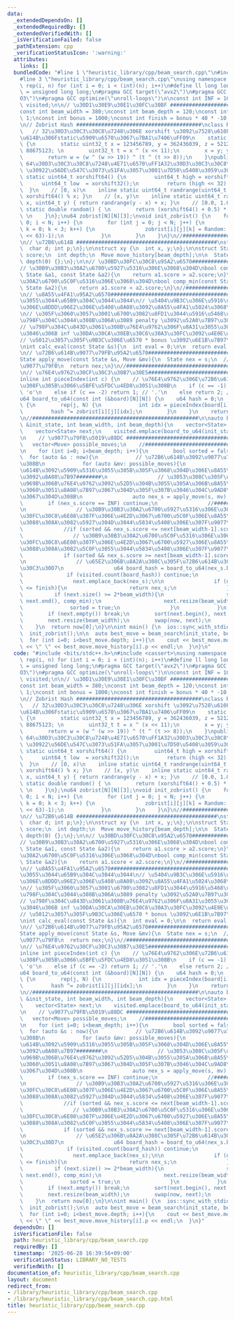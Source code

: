 ```yaml
---
data:
  _extendedDependsOn: []
  _extendedRequiredBy: []
  _extendedVerifiedWith: []
  _isVerificationFailed: false
  _pathExtension: cpp
  _verificationStatusIcon: ':warning:'
  attributes:
    links: []
  bundledCode: "#line 1 \"heuristic_library/cpp/beam_search.cpp\"\n#include <bits/stdc++.h>\n\
    #line 3 \"heuristic_library/cpp/beam_search.cpp\"\nusing namespace std;\n#define\
    \ rep(i, n) for (int i = 0; i < (int)(n); i++)\n#define ll long long\nusing u64\
    \ = unsigned long long;\n#pragma GCC target(\"avx2\")\n#pragma GCC optimize(\"\
    O3\")\n#pragma GCC optimize(\"unroll-loops\")\n\nconst int INF = 10000000;\nunordered_set<u64>\
    \ visited;\n\n// \u30D1\u30E9\u30E1\u30FC\u30BF ########################################\n\
    const int beam_width = 380;\nconst int beam_depth = 120;\nconst int penalty =\
    \ 1;\nconst int bonus = 1000;\nconst int finish = bonus * 40 * -10;\n//#####################################################\n\
    \n// Zobrist Hash ########################################\nclass Random {\n \
    \   // 32\u30D3\u30C3\u30C8\u7248\u306E xorshift \u3092\u7528\u610F\uFF08\u72B6\
    \u614B\u306Fstatic\u5909\u6570\u3067\u7BA1\u7406\uFF09\n    static uint32_t xorshift32()\
    \ {\n        static uint32_t x = 123456789, y = 362436039, z = 521288629, w =\
    \ 88675123; \n        uint32_t t = x ^ (x << 11);\n        x = y; y = z; z = w;\n\
    \        return w = (w ^ (w >> 19)) ^ (t ^ (t >> 8));\n    }\npublic:\n    //\
    \ 64\u30D3\u30C3\u30C8\u7248\u4E71\u6570\uFF1A32\u30D3\u30C3\u30C8\u306E xorshift\
    \ \u30922\u56DE\u547C\u3073\u51FA\u3057\u3001\u7D50\u5408\u3059\u308B\n    inline\
    \ static uint64_t xorshift64() {\n         uint64_t high = xorshift32();\n   \
    \      uint64_t low  = xorshift32();\n         return (high << 32) | low;\n  \
    \  }\n    // [0, x)\n    inline static uint64_t randrange(uint64_t x) { return\
    \ xorshift64() % x; }\n    // [x, y)\n    inline static uint64_t randrange(uint64_t\
    \ x, uint64_t y) { return randrange(y - x) + x; }\n    // [0.0, 1.0)\n    inline\
    \ static double random() { \n        return (xorshift64() + 0.5) * (1.0 / (double)ULLONG_MAX);\
    \ \n    }\n};\nu64 zobrist[N][N][3];\nvoid init_zobrist() {\n    for (int i =\
    \ 0; i < N; i++) {\n        for (int j = 0; j < N; j++) {\n            for (int\
    \ k = 0; k < 3; k++) {\n                zobrist[i][j][k] = Random::randrange((1ULL\
    \ << 63)-1);\n            }\n        }\n    }\n}\n//#####################################################\n\
    \n// \u72B6\u614B #############################################\nstruct Move {\n\
    \  char d; int p;\n};\n\nstruct xy {\n  int x, y;\n};\n\nstruct State {\n  int\
    \ score;\n  int depth;\n  Move move_history[beam_depth];\n\n  State() : score(0),\
    \ depth(0) {};\n};\n\n// \u30BD\u30FC\u30C8\u95A2\u6570########################################\n\
    // \u30B9\u30B3\u30A2\u6700\u5927\u5316\u306E\u3068\u304D\nbool comp_max(const\
    \ State &a1, const State &a2){\n    return a1.score > a2.score;\n}\n// \u30B9\u30B3\
    \u30A2\u6700\u5C0F\u5316\u306E\u3068\u304D\nbool comp_min(const State &a1, const\
    \ State &a2){\n    return a1.score < a2.score;\n}\n//#####################################################\n\
    \n// \u8A55\u4FA1\u95A2\u6570########################################\n// \u5C0F\
    \u3055\u3044\u65B9\u304C\u3044\u3044\n// \u5404\u9B3C\u306E\u5916\u5468\u304B\u3089\
    \u306E\u8DDD\u96E2\u306E\u5408\u8A08\u3092\u8A55\u4FA1\u5024\u3068\u3059\u308B\
    \n// \u305F\u3060\u3057\u3001\u6700\u3082\u8FD1\u3044\u5916\u5468\u307E\u3067\u306B\
    \u798F\u304C\u3044\u308B\u306A\u3089 penalty \u3092\u52A0\u7B97\u3059\u308B\n\
    // \u798F\u304C\u843D\u3061\u308B\u76E4\u9762\u306F\u8A31\u3055\u306A\u3044\u3088\
    \u3046\u306B inf \u30DA\u30CA\u30EB\u30C6\u30A3\u30FC\u3092\u4E0E\u3048\u308B\n\
    // \u5012\u3057\u305F\u9B3C\u306E\u6570 * bonus \u3092\u6E1B\u7B97\u3059\u308B\
    \nint calc_eval(const State &s){\n  int eval = 0;\n\n  return eval;\n}\n//#####################################################\n\
    \n// \u72B6\u614B\u9077\u79FB\u95A2\u6570########################################\n\
    State apply_move(const State &s, Move &mv){\n  State nex = s;\n  // \u72B6\u614B\
    \u9077\u79FB\n  return nex;\n}\n//#####################################################\n\
    \n// \u76E4\u9762\u30CF\u30C3\u30B7\u30E5########################################\n\
    inline int pieceIndex(int c) {\n    // \u76E4\u9762\u306E\u72B6\u614B\u306B\u5408\
    \u308F\u305B\u3066\u5BFE\u5FDC\u4ED8\u3051\u308B\n    if (c == -1) return 0; //\
    \ 'o'\n    else if (c == -2) return 1; // '.'\n    else return 2; // 'x'\n}\n\
    u64 board_to_u64(const int (&board)[N][N]) {\n    u64 hash = 0;\n    rep(i, N)\
    \ {\n        rep(j, N) {\n            int idx = pieceIndex(board[i][j]);\n   \
    \         hash ^= zobrist[i][j][idx];\n        }\n    }\n    return hash;\n}\n\
    \n//#####################################################\n\nauto beam_search(State\
    \ &init_state, int beam_width, int beam_depth){\n    vector<State> now;\n    now.emplace_back(init_state);\n\
    \    vector<State> next;\n    visited.emplace(board_to_u64(init_state.board));\n\
    \n    // \u9077\u79FB\u5019\u88DC ########################################\n \
    \   vector<Move> possible_moves;\n    //#################################################\n\
    \n    for (int i=0; i<beam_depth; i++){\n        bool sorted = false;\n      \
    \  for (auto &s : now){\n            // \u72B6\u614B\u3092\u9077\u79FB\u3055\u305B\
    \u308B\n            for (auto &mv: possible_moves){\n                // \u72B6\
    \u614B\u3092\u5909\u5316\u3055\u305B\u305F\u3068\u304D\u306E\u8A55\u4FA1\u5024\
    \u3092\u8A08\u7B97########\n                // \u3053\u308C\u305F\u3076\u3093\u5B9F\
    \u969B\u306B\u76E4\u9762\u3092\u52D5\u304B\u3055\u305A\u306B\u8A55\u4FA1\u5024\
    \u3060\u3051\u8A08\u7B97\u3067\u304D\u305F\u307B\u3046\u304C\u9AD8\u901F\u5316\
    \u3067\u304D\u308B\n                auto nex_s = apply_move(s, mv);\n        \
    \        if (nex_s.score == INF) continue;\n                //###########################################\n\
    \n                // \u30B9\u30B3\u30A2\u6700\u5927\u5316\u306E\u3068\u304D, \u30BD\
    \u30FC\u30C8\u6E08\u307F\u306E\u4E2D\u3067\u6700\u5C0F\u306E\u8A55\u4FA1\u5024\
    \u3088\u308A\u3082\u5927\u304D\u3044\u5834\u5408\u306E\u307F\u9077\u79FB\n   \
    \             //if (sorted && nex_s.score <= next[beam_width-1].score) continue;\n\
    \                // \u30B9\u30B3\u30A2\u6700\u5C0F\u5316\u306E\u3068\u304D, \u30BD\
    \u30FC\u30C8\u6E08\u307F\u306E\u4E2D\u3067\u6700\u5927\u306E\u8A55\u4FA1\u5024\
    \u3088\u308A\u3082\u5C0F\u3055\u3044\u5834\u5408\u306E\u307F\u9077\u79FB\n   \
    \             if (sorted && nex_s.score >= next[beam_width-1].score) continue;\n\
    \n                // \u65E2\u306B\u8A2A\u308C\u305F\u72B6\u614B\u306F\u30B9\u30AD\
    \u30C3\u30D7\n                u64 board_hash = board_to_u64(nex_s.board);\n  \
    \              if (visited.count(board_hash)) continue;\n                visited.emplace(board_hash);\n\
    \                next.emplace_back(nex_s);\n\n                if (nex_s.score\
    \ <= finish){\n                    return nex_s;\n                }\n\n      \
    \          if (next.size() >= 2*beam_width){\n                    sort(next.begin(),\
    \ next.end(), comp_min);\n                    next.resize(beam_width);\n     \
    \               sorted = true;\n                }\n            }\n        }\n\
    \        if (next.empty()) break;\n        sort(next.begin(), next.end(), comp_min);\n\
    \        next.resize(beam_width);\n        swap(now, next);\n        next.clear();\n\
    \    }\n  return now[0];\n}\n\nint main() {\n  ios::sync_with_stdio(false); cin.tie(0);\n\
    \  init_zobrist();\n\n  auto best_move = beam_search(init_state, beam_width, beam_depth);\n\
    \  for (int i=0; i<best_move.depth; i++){\n    cout << best_move.move_history[i].d\
    \ << \" \" << best_move.move_history[i].p << endl;\n  }\n}\n"
  code: "#include <bits/stdc++.h>\n#include <cassert>\nusing namespace std;\n#define\
    \ rep(i, n) for (int i = 0; i < (int)(n); i++)\n#define ll long long\nusing u64\
    \ = unsigned long long;\n#pragma GCC target(\"avx2\")\n#pragma GCC optimize(\"\
    O3\")\n#pragma GCC optimize(\"unroll-loops\")\n\nconst int INF = 10000000;\nunordered_set<u64>\
    \ visited;\n\n// \u30D1\u30E9\u30E1\u30FC\u30BF ########################################\n\
    const int beam_width = 380;\nconst int beam_depth = 120;\nconst int penalty =\
    \ 1;\nconst int bonus = 1000;\nconst int finish = bonus * 40 * -10;\n//#####################################################\n\
    \n// Zobrist Hash ########################################\nclass Random {\n \
    \   // 32\u30D3\u30C3\u30C8\u7248\u306E xorshift \u3092\u7528\u610F\uFF08\u72B6\
    \u614B\u306Fstatic\u5909\u6570\u3067\u7BA1\u7406\uFF09\n    static uint32_t xorshift32()\
    \ {\n        static uint32_t x = 123456789, y = 362436039, z = 521288629, w =\
    \ 88675123; \n        uint32_t t = x ^ (x << 11);\n        x = y; y = z; z = w;\n\
    \        return w = (w ^ (w >> 19)) ^ (t ^ (t >> 8));\n    }\npublic:\n    //\
    \ 64\u30D3\u30C3\u30C8\u7248\u4E71\u6570\uFF1A32\u30D3\u30C3\u30C8\u306E xorshift\
    \ \u30922\u56DE\u547C\u3073\u51FA\u3057\u3001\u7D50\u5408\u3059\u308B\n    inline\
    \ static uint64_t xorshift64() {\n         uint64_t high = xorshift32();\n   \
    \      uint64_t low  = xorshift32();\n         return (high << 32) | low;\n  \
    \  }\n    // [0, x)\n    inline static uint64_t randrange(uint64_t x) { return\
    \ xorshift64() % x; }\n    // [x, y)\n    inline static uint64_t randrange(uint64_t\
    \ x, uint64_t y) { return randrange(y - x) + x; }\n    // [0.0, 1.0)\n    inline\
    \ static double random() { \n        return (xorshift64() + 0.5) * (1.0 / (double)ULLONG_MAX);\
    \ \n    }\n};\nu64 zobrist[N][N][3];\nvoid init_zobrist() {\n    for (int i =\
    \ 0; i < N; i++) {\n        for (int j = 0; j < N; j++) {\n            for (int\
    \ k = 0; k < 3; k++) {\n                zobrist[i][j][k] = Random::randrange((1ULL\
    \ << 63)-1);\n            }\n        }\n    }\n}\n//#####################################################\n\
    \n// \u72B6\u614B #############################################\nstruct Move {\n\
    \  char d; int p;\n};\n\nstruct xy {\n  int x, y;\n};\n\nstruct State {\n  int\
    \ score;\n  int depth;\n  Move move_history[beam_depth];\n\n  State() : score(0),\
    \ depth(0) {};\n};\n\n// \u30BD\u30FC\u30C8\u95A2\u6570########################################\n\
    // \u30B9\u30B3\u30A2\u6700\u5927\u5316\u306E\u3068\u304D\nbool comp_max(const\
    \ State &a1, const State &a2){\n    return a1.score > a2.score;\n}\n// \u30B9\u30B3\
    \u30A2\u6700\u5C0F\u5316\u306E\u3068\u304D\nbool comp_min(const State &a1, const\
    \ State &a2){\n    return a1.score < a2.score;\n}\n//#####################################################\n\
    \n// \u8A55\u4FA1\u95A2\u6570########################################\n// \u5C0F\
    \u3055\u3044\u65B9\u304C\u3044\u3044\n// \u5404\u9B3C\u306E\u5916\u5468\u304B\u3089\
    \u306E\u8DDD\u96E2\u306E\u5408\u8A08\u3092\u8A55\u4FA1\u5024\u3068\u3059\u308B\
    \n// \u305F\u3060\u3057\u3001\u6700\u3082\u8FD1\u3044\u5916\u5468\u307E\u3067\u306B\
    \u798F\u304C\u3044\u308B\u306A\u3089 penalty \u3092\u52A0\u7B97\u3059\u308B\n\
    // \u798F\u304C\u843D\u3061\u308B\u76E4\u9762\u306F\u8A31\u3055\u306A\u3044\u3088\
    \u3046\u306B inf \u30DA\u30CA\u30EB\u30C6\u30A3\u30FC\u3092\u4E0E\u3048\u308B\n\
    // \u5012\u3057\u305F\u9B3C\u306E\u6570 * bonus \u3092\u6E1B\u7B97\u3059\u308B\
    \nint calc_eval(const State &s){\n  int eval = 0;\n\n  return eval;\n}\n//#####################################################\n\
    \n// \u72B6\u614B\u9077\u79FB\u95A2\u6570########################################\n\
    State apply_move(const State &s, Move &mv){\n  State nex = s;\n  // \u72B6\u614B\
    \u9077\u79FB\n  return nex;\n}\n//#####################################################\n\
    \n// \u76E4\u9762\u30CF\u30C3\u30B7\u30E5########################################\n\
    inline int pieceIndex(int c) {\n    // \u76E4\u9762\u306E\u72B6\u614B\u306B\u5408\
    \u308F\u305B\u3066\u5BFE\u5FDC\u4ED8\u3051\u308B\n    if (c == -1) return 0; //\
    \ 'o'\n    else if (c == -2) return 1; // '.'\n    else return 2; // 'x'\n}\n\
    u64 board_to_u64(const int (&board)[N][N]) {\n    u64 hash = 0;\n    rep(i, N)\
    \ {\n        rep(j, N) {\n            int idx = pieceIndex(board[i][j]);\n   \
    \         hash ^= zobrist[i][j][idx];\n        }\n    }\n    return hash;\n}\n\
    \n//#####################################################\n\nauto beam_search(State\
    \ &init_state, int beam_width, int beam_depth){\n    vector<State> now;\n    now.emplace_back(init_state);\n\
    \    vector<State> next;\n    visited.emplace(board_to_u64(init_state.board));\n\
    \n    // \u9077\u79FB\u5019\u88DC ########################################\n \
    \   vector<Move> possible_moves;\n    //#################################################\n\
    \n    for (int i=0; i<beam_depth; i++){\n        bool sorted = false;\n      \
    \  for (auto &s : now){\n            // \u72B6\u614B\u3092\u9077\u79FB\u3055\u305B\
    \u308B\n            for (auto &mv: possible_moves){\n                // \u72B6\
    \u614B\u3092\u5909\u5316\u3055\u305B\u305F\u3068\u304D\u306E\u8A55\u4FA1\u5024\
    \u3092\u8A08\u7B97########\n                // \u3053\u308C\u305F\u3076\u3093\u5B9F\
    \u969B\u306B\u76E4\u9762\u3092\u52D5\u304B\u3055\u305A\u306B\u8A55\u4FA1\u5024\
    \u3060\u3051\u8A08\u7B97\u3067\u304D\u305F\u307B\u3046\u304C\u9AD8\u901F\u5316\
    \u3067\u304D\u308B\n                auto nex_s = apply_move(s, mv);\n        \
    \        if (nex_s.score == INF) continue;\n                //###########################################\n\
    \n                // \u30B9\u30B3\u30A2\u6700\u5927\u5316\u306E\u3068\u304D, \u30BD\
    \u30FC\u30C8\u6E08\u307F\u306E\u4E2D\u3067\u6700\u5C0F\u306E\u8A55\u4FA1\u5024\
    \u3088\u308A\u3082\u5927\u304D\u3044\u5834\u5408\u306E\u307F\u9077\u79FB\n   \
    \             //if (sorted && nex_s.score <= next[beam_width-1].score) continue;\n\
    \                // \u30B9\u30B3\u30A2\u6700\u5C0F\u5316\u306E\u3068\u304D, \u30BD\
    \u30FC\u30C8\u6E08\u307F\u306E\u4E2D\u3067\u6700\u5927\u306E\u8A55\u4FA1\u5024\
    \u3088\u308A\u3082\u5C0F\u3055\u3044\u5834\u5408\u306E\u307F\u9077\u79FB\n   \
    \             if (sorted && nex_s.score >= next[beam_width-1].score) continue;\n\
    \n                // \u65E2\u306B\u8A2A\u308C\u305F\u72B6\u614B\u306F\u30B9\u30AD\
    \u30C3\u30D7\n                u64 board_hash = board_to_u64(nex_s.board);\n  \
    \              if (visited.count(board_hash)) continue;\n                visited.emplace(board_hash);\n\
    \                next.emplace_back(nex_s);\n\n                if (nex_s.score\
    \ <= finish){\n                    return nex_s;\n                }\n\n      \
    \          if (next.size() >= 2*beam_width){\n                    sort(next.begin(),\
    \ next.end(), comp_min);\n                    next.resize(beam_width);\n     \
    \               sorted = true;\n                }\n            }\n        }\n\
    \        if (next.empty()) break;\n        sort(next.begin(), next.end(), comp_min);\n\
    \        next.resize(beam_width);\n        swap(now, next);\n        next.clear();\n\
    \    }\n  return now[0];\n}\n\nint main() {\n  ios::sync_with_stdio(false); cin.tie(0);\n\
    \  init_zobrist();\n\n  auto best_move = beam_search(init_state, beam_width, beam_depth);\n\
    \  for (int i=0; i<best_move.depth; i++){\n    cout << best_move.move_history[i].d\
    \ << \" \" << best_move.move_history[i].p << endl;\n  }\n}"
  dependsOn: []
  isVerificationFile: false
  path: heuristic_library/cpp/beam_search.cpp
  requiredBy: []
  timestamp: '2025-06-28 16:39:56+09:00'
  verificationStatus: LIBRARY_NO_TESTS
  verifiedWith: []
documentation_of: heuristic_library/cpp/beam_search.cpp
layout: document
redirect_from:
- /library/heuristic_library/cpp/beam_search.cpp
- /library/heuristic_library/cpp/beam_search.cpp.html
title: heuristic_library/cpp/beam_search.cpp
---
```

